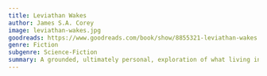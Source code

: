 ```yaml
---
title: Leviathan Wakes
author: James S.A. Corey
image: leviathan-wakes.jpg
goodreads: https://www.goodreads.com/book/show/8855321-leviathan-wakes
genre: Fiction
subgenre: Science-Fiction
summary: A grounded, ultimately personal, exploration of what living in space might look like for humanity.
---
```

